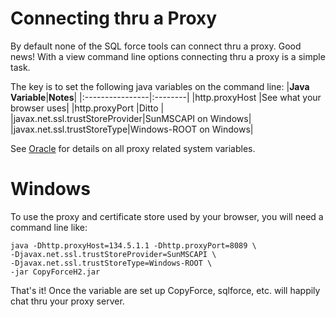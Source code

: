 # Connecting thru a Proxy #

By default none of the SQL force tools can connect thru a proxy.
Good news! With a view command line options connecting thru a proxy is a simple task.

The key is to set the following java variables on the command line:
|**Java Variable**|**Notes**|
|:----------------|:--------|
|http.proxyHost   |See what your browser uses|
|http.proxyPort   |Ditto    |
|javax.net.ssl.trustStoreProvider|SunMSCAPI on Windows|
|javax.net.ssl.trustStoreType|Windows-ROOT on Windows|

See [Oracle](http://download.oracle.com/javase/6/docs/technotes/guides/net/proxies.html) for details on all proxy related system variables.

# Windows #
To use the proxy and certificate store used by your browser, you will need a command line like:
```
java -Dhttp.proxyHost=134.5.1.1 -Dhttp.proxyPort=8089 \
-Djavax.net.ssl.trustStoreProvider=SunMSCAPI \
-Djavax.net.ssl.trustStoreType=Windows-ROOT \
-jar CopyForceH2.jar
```

That's it! Once the variable are set up CopyForce, sqlforce, etc. will happily chat thru your proxy server.